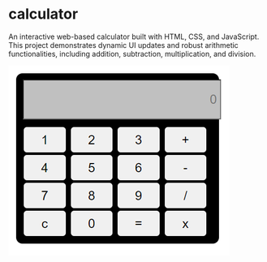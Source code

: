 # calculator
An interactive web-based calculator built with HTML, CSS, and JavaScript. This project demonstrates dynamic UI updates and robust arithmetic functionalities, including addition, subtraction, multiplication, and division. <br>

![Calculator](./calculator.png)